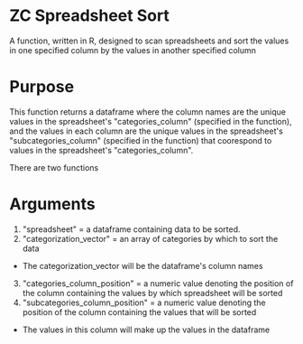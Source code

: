# ZC Spreadsheet Sort
A function, written in R, designed to scan spreadsheets and sort the values in one specified column by the values in another specified column

# Purpose
This function returns a dataframe where the column names are the unique values in the spreadsheet's "categories_column" (specified in the function), and the values in each column are the unique values in the spreadsheet's "subcategories_column" (specified in the function) that coorespond to values in the spreadsheet's "categories_column". 

There are two functions

# Arguments
 1. "spreadsheet" = a dataframe containing data to be sorted. 
 2. "categorization_vector" = an array of categories by which to sort the data
  - The categorization_vector will be the dataframe's column names 
 3. "categories_column_position" = a numeric value denoting the position of the column containing the values
   by which spreadsheet will be sorted
  4. "subcategories_column_position" = a numeric value denoting the position of the column containing the values
   that will be sorted 
   - The values in this column will make up the values in the dataframe 

